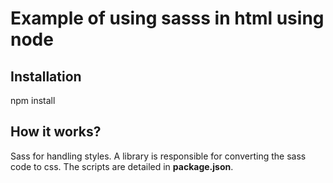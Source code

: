# Example of using sasss in html using node

## Installation

npm install

## How it works?
Sass for handling styles. A library is responsible for converting the sass code to css. The scripts are detailed in **package.json**.
